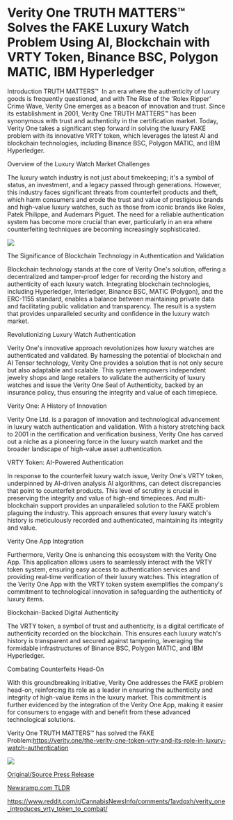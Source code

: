 # Verity One TRUTH MATTERS™ Solves the FAKE Luxury Watch Problem Using AI, Blockchain with VRTY Token, Binance BSC, Polygon MATIC, IBM Hyperledger

Introduction TRUTH MATTERS™  In an era where the authenticity of luxury goods is frequently questioned, and with The Rise of the 'Rolex Ripper' Crime Wave, Verity One emerges as a beacon of innovation and trust. Since its establishment in 2001, Verity One TRUTH MATTERS™ has been synonymous with trust and authenticity in the certification market. Today, Verity One takes a significant step forward in solving the luxury FAKE problem with its innovative VRTY token, which leverages the latest AI and blockchain technologies, including Binance BSC, Polygon MATIC, and IBM Hyperledger.

Overview of the Luxury Watch Market Challenges

The luxury watch industry is not just about timekeeping; it's a symbol of status, an investment, and a legacy passed through generations. However, this industry faces significant threats from counterfeit products and theft, which harm consumers and erode the trust and value of prestigious brands and high-value luxury watches, such as those from iconic brands like Rolex, Patek Philippe, and Audemars Piguet. The need for a reliable authentication system has become more crucial than ever, particularly in an era where counterfeiting techniques are becoming increasingly sophisticated.

![](https://api.blockchainwire.io/uploads/VerityOneLtd/editor_image/53baf677-f5d5-43b6-b079-e7a00dea5f14.jpg)

The Significance of Blockchain Technology in Authentication and Validation

Blockchain technology stands at the core of Verity One's solution, offering a decentralized and tamper-proof ledger for recording the history and authenticity of each luxury watch. Integrating blockchain technologies, including Hyperledger, Interledger, Binance BSC, MATIC (Polygon), and the ERC-1155 standard, enables a balance between maintaining private data and facilitating public validation and transparency. The result is a system that provides unparalleled security and confidence in the luxury watch market.

Revolutionizing Luxury Watch Authentication

Verity One's innovative approach revolutionizes how luxury watches are authenticated and validated. By harnessing the potential of blockchain and AI Tensor technology, Verity One provides a solution that is not only secure but also adaptable and scalable. This system empowers independent jewelry shops and large retailers to validate the authenticity of luxury watches and issue the Verity One Seal of Authenticity, backed by an insurance policy, thus ensuring the integrity and value of each timepiece.

Verity One: A History of Innovation

Verity One Ltd. is a paragon of innovation and technological advancement in luxury watch authentication and validation. With a history stretching back to 2001 in the certification and verification business, Verity One has carved out a niche as a pioneering force in the luxury watch market and the broader landscape of high-value asset authentication.

VRTY Token: AI-Powered Authentication

In response to the counterfeit luxury watch issue, Verity One's VRTY token, underpinned by AI-driven analysis AI algorithms, can detect discrepancies that point to counterfeit products. This level of scrutiny is crucial in preserving the integrity and value of high-end timepieces. And multi-blockchain support provides an unparalleled solution to the FAKE problem plaguing the industry. This approach ensures that every luxury watch's history is meticulously recorded and authenticated, maintaining its integrity and value.

Verity One App Integration

Furthermore, Verity One is enhancing this ecosystem with the Verity One App. This application allows users to seamlessly interact with the VRTY token system, ensuring easy access to authentication services and providing real-time verification of their luxury watches. This integration of the Verity One App with the VRTY token system exemplifies the company's commitment to technological innovation in safeguarding the authenticity of luxury items.

Blockchain-Backed Digital Authenticity

The VRTY token, a symbol of trust and authenticity, is a digital certificate of authenticity recorded on the blockchain. This ensures each luxury watch's history is transparent and secured against tampering, leveraging the formidable infrastructures of Binance BSC, Polygon MATIC, and IBM Hyperledger.

Combating Counterfeits Head-On

With this groundbreaking initiative, Verity One addresses the FAKE problem head-on, reinforcing its role as a leader in ensuring the authenticity and integrity of high-value items in the luxury market. This commitment is further evidenced by the integration of the Verity One App, making it easier for consumers to engage with and benefit from these advanced technological solutions.

Verity One TRUTH MATTERS™ has solved the FAKE Problem:https://verity.one/the-verity-one-token-vrty-and-its-role-in-luxury-watch-authentication

![](https://api.blockchainwire.io/uploads/VerityOneLtd/editor_image/0637991a-1b6e-4b8e-a4db-3442578f772a.jpeg) 

[Original/Source Press Release](https://blockchainwire.io/press-release/verity-one-truth-matters-solves-the-fake-luxury-watch-problem-using-ai-blockchain-with-vrty-token-binance-bsc-polygon-matic-ibm-hyperledger)
                    

[Newsramp.com TLDR](None) 

https://www.reddit.com/r/CannabisNewsInfo/comments/1avdqxh/verity_one_introduces_vrty_token_to_combat/